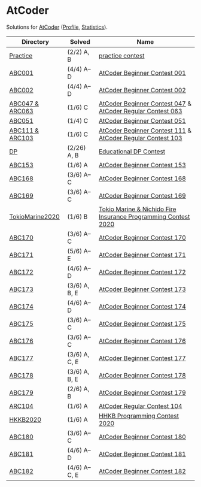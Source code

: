 <!-- SPDX-License-Identifier: X11 -->
# AtCoder

Solutions for [AtCoder](https://atcoder.jp/) ([Profile](https://atcoder.jp/users/jthvai), [Statistics](https://kenkoooo.com/atcoder#/user/jthvai)).

| Directory                             | Solved             | Name
| ---                                   | ---                | ---
| [Practice](./Practice/)               | (2/2) A, B         | [practice contest](https://atcoder.jp/contests/practice)
| [ABC001](./ABC001/)                   | (4/4) A&ndash;D    | [AtCoder Beginner Contest 001](https://atcoder.jp/contests/abc001)
| [ABC002](./ABC002/)                   | (4/4) A&ndash;D    | [AtCoder Beginner Contest 002](https://atcoder.jp/contests/abc002)
| [ABC047 & ARC063](./ABC047_&_ARC063/) | (1/6) C            | [AtCoder Beginner Contest 047](https://atcoder.jp/contests/abc047) & [AtCoder Regular Contest 063](https://atcoder.jp/contests/arc063)
| [ABC051](./ABC051/)                   | (1/4) C            | [AtCoder Beginner Contest 051](https://atcoder.jp/contests/abc051)
| [ABC111 & ARC103](./ABC111_&_ARC103/) | (1/6) C            | [AtCoder Beginner Contest 111](https://atcoder.jp/contests/abc111) & [AtCoder Regular Contest 103](https://atcoder.jp/contests/arc103)
| [DP](./DP/)                           | (2/26) A, B        | [Educational DP Contest](https://atcoder.jp/contests/dp)
| [ABC153](./ABC153/)                   | (1/6) A            | [AtCoder Beginner Contest 153](https://atcoder.jp/contests/abc153)
| [ABC168](./ABC168/)                   | (3/6) A&ndash;C    | [AtCoder Beginner Contest 168](https://atcoder.jp/contests/abc168)
| [ABC169](./ABC169/)                   | (3/6) A&ndash;C    | [AtCoder Beginner Contest 169](https://atcoder.jp/contests/abc169)
| [TokioMarine2020](./TokioMarine2020/) | (1/6) B            | [Tokio Marine & Nichido Fire Insurance Programming Contest 2020](https://atcoder.jp/contests/tokiomarine2020)
| [ABC170](./ABC170/)                   | (3/6) A&ndash;C    | [AtCoder Beginner Contest 170](https://atcoder.jp/contests/abc170)
| [ABC171](./ABC171/)                   | (5/6) A&ndash;E    | [AtCoder Beginner Contest 171](https://atcoder.jp/contests/abc171)
| [ABC172](./ABC172/)                   | (4/6) A&ndash;D    | [AtCoder Beginner Contest 172](https://atcoder.jp/contests/abc172)
| [ABC173](./ABC173/)                   | (3/6) A, B, E      | [AtCoder Beginner Contest 173](https://atcoder.jp/contests/abc173)
| [ABC174](./ABC174/)                   | (4/6) A&ndash;D    | [AtCoder Beginner Contest 174](https://atcoder.jp/contests/abc174)
| [ABC175](./ABC175/)                   | (3/6) A&ndash;C    | [AtCoder Beginner Contest 175](https://atcoder.jp/contests/abc175)
| [ABC176](./ABC176/)                   | (3/6) A&ndash;C    | [AtCoder Beginner Contest 176](https://atcoder.jp/contests/abc176)
| [ABC177](./ABC177/)                   | (3/6) A, C, E      | [AtCoder Beginner Contest 177](https://atcoder.jp/contests/abc177)
| [ABC178](./ABC178/)                   | (3/6) A, B, E      | [AtCoder Beginner Contest 178](https://atcoder.jp/contests/abc178)
| [ABC179](./ABC179/)                   | (2/6) A, B         | [AtCoder Beginner Contest 179](https://atcoder.jp/contests/abc179)
| [ARC104](./ARC104/)                   | (1/6) A            | [AtCoder Regular Contest 104](https://atcoder.jp/contests/arc104)
| [HKKB2020](./HKKB2020/)               | (1/6) A            | [HHKB Programming Contest 2020](https://atcoder.jp/contests/hhkb2020)
| [ABC180](./ABC180/)                   | (3/6) A&ndash;C    | [AtCoder Beginner Contest 180](https://atcoder.jp/contests/abc180)
| [ABC181](./ABC181/)                   | (4/6) A&ndash;D    | [AtCoder Beginner Contest 181](https://atcoder.jp/contests/abc181)
| [ABC182](./ABC182/)                   | (4/6) A&ndash;C, E | [AtCoder Beginner Contest 182](https://atcoder.jp/contests/abc182)

